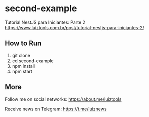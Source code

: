# second-example

Tutorial NestJS para Iniciantes: Parte 2
https://www.luiztools.com.br/post/tutorial-nestjs-para-iniciantes-2/

## How to Run

1. git clone
2. cd second-example
3. npm install
4. npm start

## More

Follow me on social networks: https://about.me/luiztools

Receive news on Telegram: https://t.me/luiznews